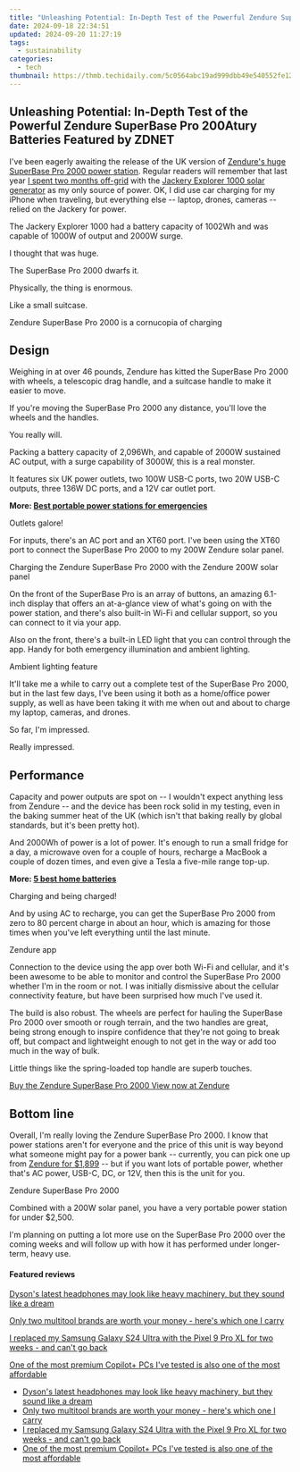 ```yaml
---
title: "Unleashing Potential: In-Depth Test of the Powerful Zendure SuperBase Pro 200Atury Batteries Featured by ZDNET"
date: 2024-09-18 22:34:51
updated: 2024-09-20 11:27:19
tags:
  - sustainability
categories:
  - tech
thumbnail: https://thmb.techidaily.com/5c0564abc19ad999dbb49e540552fe121e13db8ef37145c72c3f59363b043c6a.jpg
---
```


## Unleashing Potential: In-Depth Test of the Powerful Zendure SuperBase Pro 200Atury Batteries Featured by ZDNET

I've been eagerly awaiting the release of the UK version of [Zendure's huge SuperBase Pro 2000 power station](https://zendure.com/products/superbase-pro-2000?utm%5Fsource=SocialMedia&utm%5Fmedium=KOL&utm%5Fcampaign=ZDNET). Regular readers will remember that last year [I spent two months off-grid](https://www.zdnet.com/article/jackery-solar-generators-are-they-any-good/) with the [Jackery Explorer 1000 solar generator](https://buy.geni.us/Proxy.ashx?TSID=368250&GR%5FURL=https%3A%2F%2Fwww.amazon.com%2FJackery-Generator-Explorer-SolarSaga-Emergency%2Fdp%2FB08P2Q83BY%2F%3Ftag%3Dzd-buy-button-20%26ascsubtag%3D%5F%5FCOM%5FCLICK%5FID%5F%5F%7C6276635d-25cb-443b-9b05-7712ce17580d%7Cdtp&dtb=1) as my only source of power. OK, I did use car charging for my iPhone when traveling, but everything else -- laptop, drones, cameras -- relied on the Jackery for power.

The Jackery Explorer 1000 had a battery capacity of 1002Wh and was capable of 1000W of output and 2000W surge.

I thought that was huge. 

The SuperBase Pro 2000 dwarfs it.

Physically, the thing is enormous. 

Like a small suitcase. 

Zendure SuperBase Pro 2000 is a cornucopia of charging

## Design

Weighing in at over 46 pounds, Zendure has kitted the SuperBase Pro 2000 with wheels, a telescopic drag handle, and a suitcase handle to make it easier to move.

If you're moving the SuperBase Pro 2000 any distance, you'll love the wheels and the handles. 

You really will.

Packing a battery capacity of 2,096Wh, and capable of 2000W sustained AC output, with a surge capability of 3000W, this is a real monster.

It features six UK power outlets, two 100W USB-C ports, two 20W USB-C outputs, three 136W DC ports, and a 12V car outlet port.

**More: [Best portable power stations for emergencies](https://www.zdnet.com/home-and-office/yard-outdoors/best-portable-power-station/)**

Outlets galore!

For inputs, there's an AC port and an XT60 port. I've been using the XT60 port to connect the SuperBase Pro 2000 to my 200W Zendure solar panel.

Charging the Zendure SuperBase Pro 2000 with the Zendure 200W solar panel

On the front of the SuperBase Pro is an array of buttons, an amazing 6.1-inch display that offers an at-a-glance view of what's going on with the power station, and there's also built-in Wi-Fi and cellular support, so you can connect to it via your app.

Also on the front, there's a built-in LED light that you can control through the app. Handy for both emergency illumination and ambient lighting.

Ambient lighting feature

It'll take me a while to carry out a complete test of the SuperBase Pro 2000, but in the last few days, I've been using it both as a home/office power supply, as well as have been taking it with me when out and about to charge my laptop, cameras, and drones. 

So far, I'm impressed.

Really impressed.

## Performance

Capacity and power outputs are spot on -- I wouldn't expect anything less from Zendure -- and the device has been rock solid in my testing, even in the baking summer heat of the UK (which isn't that baking really by global standards, but it's been pretty hot). 

And 2000Wh of power is a lot of power. It's enough to run a small fridge for a day, a microwave oven for a couple of hours, recharge a MacBook a couple of dozen times, and even give a Tesla a five-mile range top-up.

**More: [5 best home batteries](https://www.zdnet.com/home-and-office/energy/best-home-battery/)**

Charging and being charged!

And by using AC to recharge, you can get the SuperBase Pro 2000 from zero to 80 percent charge in about an hour, which is amazing for those times when you've left everything until the last minute.

Zendure app

Connection to the device using the app over both Wi-Fi and cellular, and it's been awesome to be able to monitor and control the SuperBase Pro 2000 whether I'm in the room or not. I was initially dismissive about the cellular connectivity feature, but have been surprised how much I've used it.

The build is also robust. The wheels are perfect for hauling the SuperBase Pro 2000 over smooth or rough terrain, and the two handles are great, being strong enough to inspire confidence that they're not going to break off, but compact and lightweight enough to not get in the way or add too much in the way of bulk. 

Little things like the spring-loaded top handle are superb touches.

[Buy the Zendure SuperBase Pro 2000 View now at Zendure](https://zendure.com/products/superbase-pro-2000?utm%5Fsource=SocialMedia&utm%5Fmedium=KOL&utm%5Fcampaign=ZDNET)

## Bottom line

Overall, I'm really loving the Zendure SuperBase Pro 2000\. I know that power stations aren't for everyone and the price of this unit is way beyond what someone might pay for a power bank -- currently, you can pick one up from [Zendure for $1,899](https://zendure.com/products/superbase-pro-2000) \-- but if you want lots of portable power, whether that's AC power, USB-C, DC, or 12V, then this is the unit for you. 

Zendure SuperBase Pro 2000

Combined with a 200W solar panel, you have a very portable power station for under $2,500.

I'm planning on putting a lot more use on the SuperBase Pro 2000 over the coming weeks and will follow up with how it has performed under longer-term, heavy use.

#### Featured reviews

[Dyson's latest headphones may look like heavy machinery, but they sound like a dream](https://www.zdnet.com/article/dysons-latest-headphones-may-look-like-a-piece-of-heavy-machinery-but-sound-like-a-dream/ "Dyson's latest headphones may look like heavy machinery, but they sound like a dream")

[Only two multitool brands are worth your money - here's which one I carry](https://www.zdnet.com/article/only-two-multitool-brands-are-worth-your-money-heres-which-one-i-carry/ "Only two multitool brands are worth your money - here's which one I carry")

[I replaced my Samsung Galaxy S24 Ultra with the Pixel 9 Pro XL for two weeks - and can't go back](https://www.zdnet.com/article/i-replaced-my-samsung-galaxy-s24-ultra-with-the-pixel-9-pro-xl-for-two-weeks-and-cant-go-back/ "I replaced my Samsung Galaxy S24 Ultra with the Pixel 9 Pro XL for two weeks - and can't go back")

[One of the most premium Copilot+ PCs I've tested is also one of the most affordable](https://www.zdnet.com/article/one-of-the-most-premium-copilot-pcs-ive-tested-is-also-one-of-the-most-affordable/ "One of the most premium Copilot+ PCs I've tested is also one of the most affordable")

* [Dyson's latest headphones may look like heavy machinery, but they sound like a dream](https://www.zdnet.com/article/dysons-latest-headphones-may-look-like-a-piece-of-heavy-machinery-but-sound-like-a-dream/ "Dyson's latest headphones may look like heavy machinery, but they sound like a dream")
* [Only two multitool brands are worth your money - here's which one I carry](https://www.zdnet.com/article/only-two-multitool-brands-are-worth-your-money-heres-which-one-i-carry/ "Only two multitool brands are worth your money - here's which one I carry")
* [I replaced my Samsung Galaxy S24 Ultra with the Pixel 9 Pro XL for two weeks - and can't go back](https://www.zdnet.com/article/i-replaced-my-samsung-galaxy-s24-ultra-with-the-pixel-9-pro-xl-for-two-weeks-and-cant-go-back/ "I replaced my Samsung Galaxy S24 Ultra with the Pixel 9 Pro XL for two weeks - and can't go back")
* [One of the most premium Copilot+ PCs I've tested is also one of the most affordable](https://www.zdnet.com/article/one-of-the-most-premium-copilot-pcs-ive-tested-is-also-one-of-the-most-affordable/ "One of the most premium Copilot+ PCs I've tested is also one of the most affordable")

<ins class="adsbygoogle"
     style="display:block"
     data-ad-format="autorelaxed"
     data-ad-client="ca-pub-7571918770474297"
     data-ad-slot="1223367746"></ins>



<ins class="adsbygoogle"
     style="display:block"
     data-ad-client="ca-pub-7571918770474297"
     data-ad-slot="8358498916"
     data-ad-format="auto"
     data-full-width-responsive="true"></ins>
